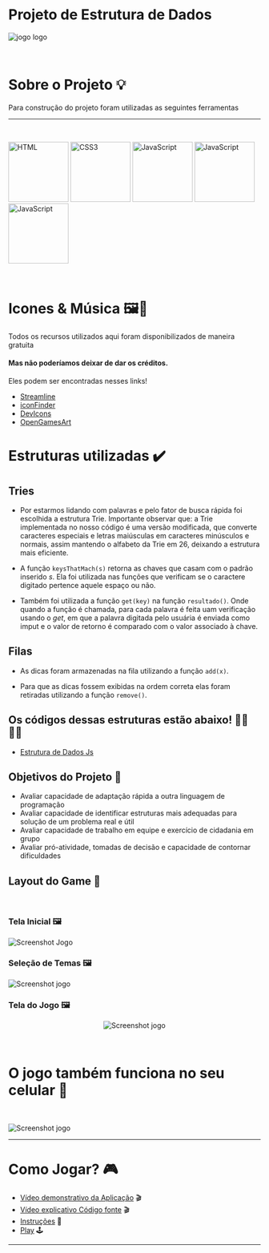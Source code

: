 # Projeto de Estrutura de Dados 



<p align="left">
<img src="https://github.com/rodrigodesan/projeto-final-estruturas-de-dados/blob/main/images/tela-1.png" alt="jogo logo">
</p>
<br>


# Sobre o Projeto :bulb:


Para construção do projeto foram utilizadas as seguintes ferramentas


---
<br>
<p align="left">
  <img src="https://raw.githubusercontent.com/devicons/devicon/master/icons/html5/html5-original.svg" alt="HTML" width="120" height="120" />

  <img src="https://raw.githubusercontent.com/devicons/devicon/master/icons/css3/css3-original.svg" alt="CSS3" width="120"  height="120"/>

  <img src="https://raw.githubusercontent.com/devicons/devicon/master/icons/javascript/javascript-original.svg" alt="JavaScript" width="120" height="120" /> 
  
  <img src="https://raw.githubusercontent.com/devicons/devicon/master/icons/git/git-original.svg" alt="JavaScript" width="120" height="120" />
  
  <img src="https://raw.githubusercontent.com/devicons/devicon/master/icons/github/github-original.svg" alt="JavaScript" width="120" height="120" /> 
  
</p>

<br>

# Icones & Música :framed_picture::musical_note:

Todos os recursos utilizados aqui foram disponibilizados de maneira gratuita

#### Mas não poderíamos deixar de dar os créditos.

Eles podem ser encontradas nesses links!

- [Streamline](https://streamlinehq.com/)
- [iconFinder](https://www.iconfinder.com/free_icons)
- [DevIcons](https://github.com/devicons/devicon)
- [OpenGamesArt](https://opengameart.org/content/glory-hotel-lofi) 


# Estruturas utilizadas :heavy_check_mark:

## Tries 

- Por estarmos lidando com palavras e pelo fator de busca rápida foi escolhida a estrutura Trie. Importante observar que: a Trie implementada no nosso código é uma versão modificada, que converte caracteres especiais e letras maiúsculas em caracteres minúsculos e normais, assim mantendo o alfabeto da Trie em 26, deixando a estrutura mais eficiente.

- A função `keysThatMach(s)` retorna as chaves que casam com o padrão inserido _s_. Ela foi utilizada nas funções que verificam se o caractere digitado pertence aquele espaço ou não.

- Também foi utilizada a função `get(key)` na função `resultado()`. Onde quando a função é chamada, para cada palavra é feita uam verificação usando o _get_, em que a palavra digitada pelo usuária é enviada como imput e o valor de retorno é comparado com o valor associado à chave.

## Filas

- As dicas foram armazenadas na fila utilizando a função `add(x)`.

- Para que as dicas fossem exibidas na ordem correta elas foram retiradas utilizando a função `remove()`.

## Os códigos dessas estruturas estão abaixo! :man_technologist::woman_technologist:

- [Estrutura de Dados Js](https://github.com/rodrigodesan/projeto-final-estruturas-de-dados/tree/main/estrurasImplementadas)



## Objetivos do Projeto :dart:
-  Avaliar capacidade de adaptação rápida a outra linguagem de programação
-  Avaliar capacidade de identificar estruturas mais adequadas para solução de um problema real e útil
-  Avaliar capacidade de trabalho em equipe e exercício de cidadania em grupo
- Avaliar pró-atividade, tomadas de decisão e capacidade de contornar dificuldades

## Layout do Game :space_invader:
<br>

###  Tela Inicial :framed_picture:
<p align="left">
  <img src="https://github.com/rodrigodesan/projeto-final-estruturas-de-dados/blob/main/images/tela-1.png" alt="Screenshot Jogo" />
</p>

### Seleção de Temas :framed_picture:
<p align="left">
  <img src="https://github.com/rodrigodesan/projeto-final-estruturas-de-dados/blob/main/images/tela-2.png" alt="Screenshot jogo" />
</p>

### Tela do Jogo :framed_picture:
<p align="center">
  <img src="https://github.com/rodrigodesan/projeto-final-estruturas-de-dados/blob/main/images/tela-3.png" alt="Screenshot jogo" />
</p>
<br>

# O jogo também funciona no seu celular :iphone:
<br>

<p align="left">
  <img src="https://github.com/rodrigodesan/projeto-final-estruturas-de-dados/blob/main/images/screenshot.jpeg" alt="Screenshot jogo" />
</p>

---

# Como Jogar? :video_game:
- [Vídeo demonstrativo da Aplicação](https://youtu.be/pQnrO01-5iU) :clapper:
- [Vídeo explicativo Código fonte](https://www.youtube.com/watch?v=6hQ5umdviws) :clapper:
- [Instruções](https://rodrigodesan.github.io/projeto-final-estruturas-de-dados/pages/intrucoes.html) :bookmark_tabs:
- [Play](https://rodrigodesan.github.io/projeto-final-estruturas-de-dados/index.html) :joystick:

---

